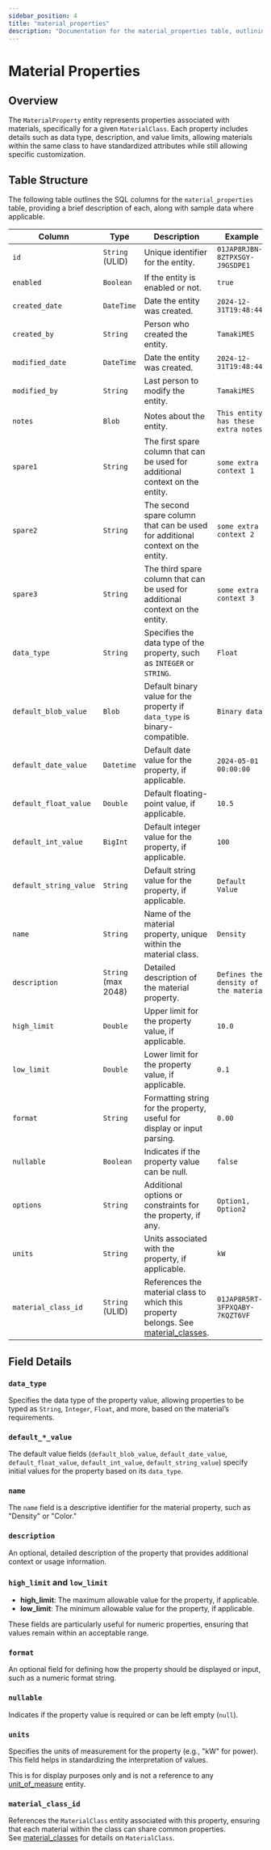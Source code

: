 ```yaml
---
sidebar_position: 4
title: "material_properties"
description: "Documentation for the material_properties table, outlining its columns and structure."
---
```


# Material Properties

## Overview

The `MaterialProperty` entity represents properties associated with materials, specifically for a given `MaterialClass`.
Each property includes details such as data type, description, and value limits, allowing materials within the same
class to have standardized attributes while still allowing specific customization.

## Table Structure

The following table outlines the SQL columns for the `material_properties` table, providing a brief description of each,
along with sample data where applicable.

| Column                 | Type                | Description                                                                                                | Example                               |
|------------------------|---------------------|------------------------------------------------------------------------------------------------------------|---------------------------------------|
| `id`                   | `String` (ULID)     | Unique identifier for the entity.                                                                          | `01JAP8RJBN-8ZTPXSGY-J9GSDPE1`        |
| `enabled`              | `Boolean`           | If the entity is enabled or not.                                                                           | `true`                                |
| `created_date`         | `DateTime`          | Date the entity was created.                                                                               | `2024-12-31T19:48:44Z`                |
| `created_by`           | `String`            | Person who created the entity.                                                                             | `TamakiMES`                           |
| `modified_date`        | `DateTime`          | Date the entity was created.                                                                               | `2024-12-31T19:48:44Z`                |
| `modified_by`          | `String`            | Last person to modify the entity.                                                                          | `TamakiMES`                           |
| `notes`                | `Blob`              | Notes about the entity.                                                                                    | `This entity has these extra notes`   |
| `spare1`               | `String`            | The first spare column that can be used for additional context on the entity.                              | `some extra context 1`                |
| `spare2`               | `String`            | The second spare column that can be used for additional context on the entity.                             | `some extra context 2`                |
| `spare3`               | `String`            | The third spare column that can be used for additional context on the entity.                              | `some extra context 3`                |
| `data_type`            | `String`            | Specifies the data type of the property, such as `INTEGER` or `STRING`.                                    | `Float`                               |
| `default_blob_value`   | `Blob`              | Default binary value for the property if `data_type` is binary-compatible.                                 | `Binary data`                         |
| `default_date_value`   | `Datetime`          | Default date value for the property, if applicable.                                                        | `2024-05-01 00:00:00`                 |
| `default_float_value`  | `Double`            | Default floating-point value, if applicable.                                                               | `10.5`                                |
| `default_int_value`    | `BigInt`            | Default integer value for the property, if applicable.                                                     | `100`                                 |
| `default_string_value` | `String`            | Default string value for the property, if applicable.                                                      | `Default Value`                       |
| `name`                 | `String`            | Name of the material property, unique within the material class.                                           | `Density`                             |
| `description`          | `String` (max 2048) | Detailed description of the material property.                                                             | `Defines the density of the material` |
| `high_limit`           | `Double`            | Upper limit for the property value, if applicable.                                                         | `10.0`                                |
| `low_limit`            | `Double`            | Lower limit for the property value, if applicable.                                                         | `0.1`                                 |
| `format`               | `String`            | Formatting string for the property, useful for display or input parsing.                                   | `0.00`                                |
| `nullable`             | `Boolean`           | Indicates if the property value can be null.                                                               | `false`                               |
| `options`              | `String`            | Additional options or constraints for the property, if any.                                                | `Option1, Option2`                    |
| `units`                | `String`            | Units associated with the property, if applicable.                                                         | `kW`                                  |
| `material_class_id`    | `String` (ULID)     | References the material class to which this property belongs. See [material_classes](material-class).      | `01JAP8R5RT-3FPXQABY-7KQZT6VF`        |

## Field Details

### `data_type`

Specifies the data type of the property value, allowing properties to be typed as `String`, `Integer`, `Float`, and
more, based on the material’s requirements.

### `default_*_value`

The default value fields (`default_blob_value`, `default_date_value`, `default_float_value`, `default_int_value`,
`default_string_value`) specify initial values for the property based on its `data_type`.

### `name`

The `name` field is a descriptive identifier for the material property, such as "Density" or "Color."

### `description`

An optional, detailed description of the property that provides additional context or usage information.

### `high_limit` and `low_limit`

- **high_limit**: The maximum allowable value for the property, if applicable.
- **low_limit**: The minimum allowable value for the property, if applicable.

These fields are particularly useful for numeric properties, ensuring that values remain within an acceptable range.

### `format`

An optional field for defining how the property should be displayed or input, such as a numeric format string.

### `nullable`

Indicates if the property value is required or can be left empty (`null`).

### `units`

Specifies the units of measurement for the property (e.g., "kW" for power). This field helps in standardizing the
interpretation of values.

This is for display purposes only and is not a reference to any [unit_of_measure](../utility-models/unit-of-measure-model/unit-of-measure) entity.

### `material_class_id`

References the `MaterialClass` entity associated with this property, ensuring that each material within the class can
share common properties.  
See [material_classes](material-class) for details on `MaterialClass`.